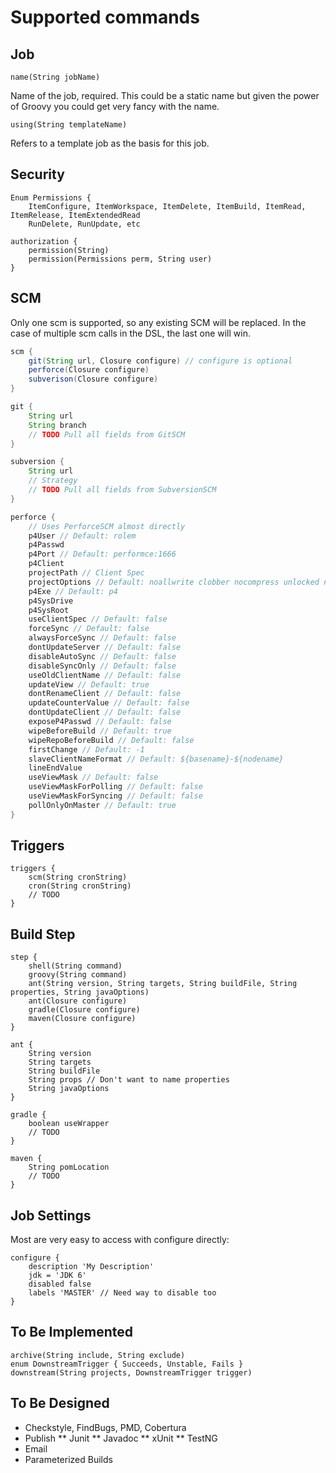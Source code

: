 # Supported commands

## Job

```
name(String jobName)
```

Name of the job, required. This could be a static name but given the power of Groovy you could get very fancy with the name.

```
using(String templateName)
```

Refers to a template job as the basis for this job.


## Security

```
Enum Permissions { 
    ItemConfigure, ItemWorkspace, ItemDelete, ItemBuild, ItemRead, ItemRelease, ItemExtendedRead
    RunDelete, RunUpdate, etc
```
```
authorization {
    permission(String)
    permission(Permissions perm, String user)
}
```

## SCM

Only one scm is supported, so any existing SCM will be replaced. In the case of multiple scm calls in the DSL, the last one will win.
```groovy
scm {
    git(String url, Closure configure) // configure is optional
    perforce(Closure configure)
    subverison(Closure configure)
}

git {
    String url
    String branch
    // TODO Pull all fields from GitSCM
}

subversion {
    String url
    // Strategy
    // TODO Pull all fields from SubversionSCM
}

perforce {
    // Uses PerforceSCM almost directly
    p4User // Default: rolem
    p4Passwd
    p4Port // Default: performce:1666
    p4Client
    projectPath // Client Spec
    projectOptions // Default: noallwrite clobber nocompress unlocked nomodtime rmdir
    p4Exe // Default: p4
    p4SysDrive
    p4SysRoot
    useClientSpec // Default: false
    forceSync // Default: false
    alwaysForceSync // Default: false
    dontUpdateServer // Default: false
    disableAutoSync // Default: false
    disableSyncOnly // Default: false
    useOldClientName // Default: false
    updateView // Default: true
    dontRenameClient // Default: false
    updateCounterValue // Default: false
    dontUpdateClient // Default: false
    exposeP4Passwd // Default: false
    wipeBeforeBuild // Default: true
    wipeRepoBeforeBuild // Default: false
    firstChange // Default: -1
    slaveClientNameFormat // Default: ${basename}-${nodename}
    lineEndValue
    useViewMask // Default: false
    useViewMaskForPolling // Default: false
    useViewMaskForSyncing // Default: false
    pollOnlyOnMaster // Default: true
}
```

## Triggers
```
triggers {
    scm(String cronString)
    cron(String cronString)
    // TODO
}
```

## Build Step
```
step {
    shell(String command)
    groovy(String command)
    ant(String version, String targets, String buildFile, String properties, String javaOptions)
    ant(Closure configure)
    gradle(Closure configure)
    maven(Closure configure)
}

ant {
    String version
    String targets
    String buildFile
    String props // Don't want to name properties
    String javaOptions
}

gradle {
    boolean useWrapper
    // TODO
}

maven {
    String pomLocation
    // TODO
}
```
## Job Settings

Most are very easy to access with configure directly:
```
configure {
    description 'My Description'
    jdk = 'JDK 6'
    disabled false
    labels 'MASTER' // Need way to disable too
}
```

## To Be Implemented

```
archive(String include, String exclude)
enum DownstreamTrigger { Succeeds, Unstable, Fails }
downstream(String projects, DownstreamTrigger trigger)
```

## To Be Designed

* Checkstyle, FindBugs, PMD, Cobertura
* Publish
** Junit
** Javadoc
** xUnit
** TestNG
* Email
* Parameterized Builds
